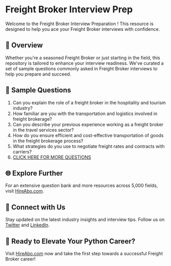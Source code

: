 # Freight Broker Interview Prep

Welcome to the Freight Broker Interview Preparation ! This resource is designed to help you ace your Freight Broker interviews with confidence.

## 🚀 Overview

Whether you're a seasoned Freight Broker or just starting in the field, this repository is tailored to enhance your interview readiness. We've curated a set of sample questions commonly asked in Freight Broker interviews to help you prepare and succeed.

## 📝 Sample Questions

1. Can you explain the role of a freight broker in the hospitality and tourism industry?
2. How familiar are you with the transportation and logistics involved in freight brokerage?
3. Can you describe your previous experience working as a freight broker in the travel services sector?
4. How do you ensure efficient and cost-effective transportation of goods in the freight brokerage process?
5. What strategies do you use to negotiate freight rates and contracts with carriers?
6. [CLICK HERE FOR MORE QUESTIONS](https://hireabo.com/job/11_4_18/Freight%20Broker)

## 🌐 Explore Further

For an extensive question bank and more resources across 5,000 fields, visit [HireAbo.com](https://www.hireabo.com).

## 📱 Connect with Us

Stay updated on the latest industry insights and interview tips. Follow us on [Twitter](https://twitter.com/hireabo) and [LinkedIn](https://www.linkedin.com/in/hire-abo-3609972a8/).

## 🚀 Ready to Elevate Your Python Career?

Visit [HireAbo.com](https://www.hireabo.com) now and take the first step towards a successful Freight Broker career!